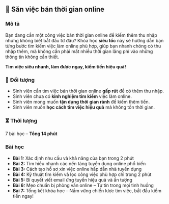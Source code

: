 ## 📌 Săn việc bán thời gian online  

### Mô tả  
Bạn đang cần một công việc bán thời gian online để kiếm thêm thu nhập nhưng không biết bắt đầu từ đâu? Khóa học **siêu tốc** này sẽ hướng dẫn bạn từng bước tìm kiếm việc làm online phù hợp, giúp bạn nhanh chóng có thu nhập thêm, mà không cần phải mất nhiều thời gian lãng phí vào những thông tin không cần thiết. 

**Tìm việc siêu nhanh, làm được ngay, kiếm tiền hiệu quả!**  

### 🎯 Đối tượng  
- Sinh viên cần tìm việc bán thời gian online **gấp rút** để có thêm thu nhập.  
- Sinh viên chưa có **kinh nghiệm tìm kiếm** việc làm online.  
- Sinh viên mong muốn **tận dụng thời gian rảnh** để kiếm thêm tiền.  
- Sinh viên muốn **học cách tìm việc hiệu quả** mà không tốn thời gian.  

### ⏳ Thời lượng  
7 bài học – **Tổng 14 phút**  

### Bài học  
- **Bài 1:** Xác định nhu cầu và khả năng của bạn trong 2 phút  
- **Bài 2:** Tìm hiểu nhanh các nền tảng tuyển dụng online phổ biến  
- **Bài 3:** Cách tạo hồ sơ xin việc online hấp dẫn nhà tuyển dụng  
- **Bài 4:** Kỹ thuật tìm kiếm và lọc công việc phù hợp chỉ trong 2 phút  
- **Bài 5:** Bí quyết viết email ứng tuyển hiệu quả và ấn tượng  
- **Bài 6:** Mẹo chuẩn bị phỏng vấn online – Tự tin trong mọi tình huống  
- **Bài 7:** Tổng kết khóa học – Nắm vững chiến lược tìm việc, bắt đầu kiếm tiền ngay!